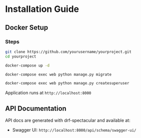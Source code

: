 # Installation Guide

## Docker Setup


### Steps
```bash
git clone https://github.com/yourusername/yourproject.git
cd yourproject

docker-compose up -d

docker-compose exec web python manage.py migrate

docker-compose exec web python manage.py createsuperuser
```

Application runs at `http://localhost:8000`

## API Documentation

API docs are generated with drf-spectacular and available at:

- Swagger UI: `http://localhost:8000/api/schema/swagger-ui/`


